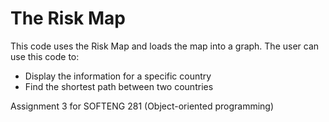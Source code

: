 # The Risk Map

This code uses the Risk Map and loads the map into a graph. The user can use this code to:

- Display the information for a specific country
- Find the shortest path between two countries

Assignment 3 for SOFTENG 281 (Object-oriented programming)
